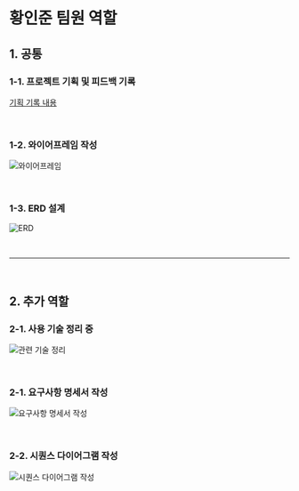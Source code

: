 # 황인준 팀원 역할


## 1. 공통

### 1-1. 프로젝트 기획 및 피드백 기록
[기획 기록 내용](https://patch-country-94e.notion.site/17b539f5950680e79db0ca4f92ce9ec8?pvs=73)

<br>

### 1-2. 와이어프레임 작성
![와이어프레임](./images/excalidraw.png)

<br>

### 1-3. ERD 설계
![ERD](./images/ERD.png)

<br>

---

<br>

## 2. 추가 역할

### 2-1. 사용 기술 정리 중
![관련 기술 정리](https://patch-country-94e.notion.site/17b539f595068052b35ef3958092914f)

<br>

### 2-1. 요구사항 명세서 작성
![요구사항 명세서 작성](./images/Requirements.png)

<br>

### 2-2. 시퀀스 다이어그램 작성
![시퀀스 다이어그램 작성](./images/sequence.png)
